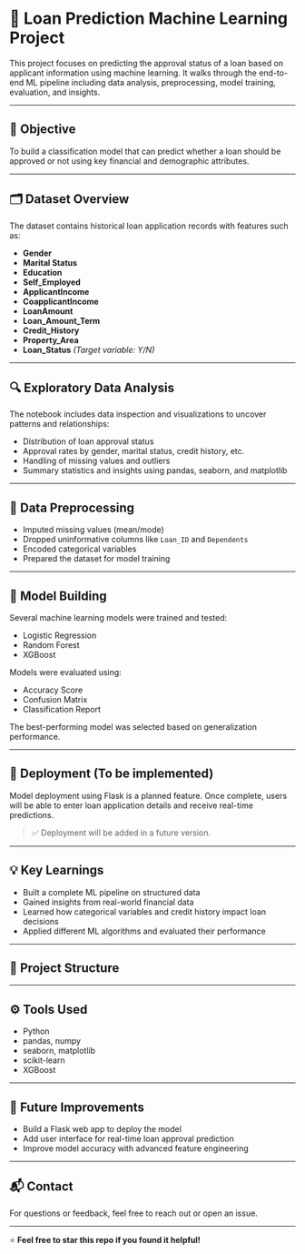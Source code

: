 # 🏦 Loan Prediction Machine Learning Project

This project focuses on predicting the approval status of a loan based on applicant information using machine learning. It walks through the end-to-end ML pipeline including data analysis, preprocessing, model training, evaluation, and insights.

---

## 📌 Objective

To build a classification model that can predict whether a loan should be approved or not using key financial and demographic attributes.

---

## 🗂 Dataset Overview

The dataset contains historical loan application records with features such as:

- **Gender**
- **Marital Status**
- **Education**
- **Self_Employed**
- **ApplicantIncome**
- **CoapplicantIncome**
- **LoanAmount**
- **Loan_Amount_Term**
- **Credit_History**
- **Property_Area**
- **Loan_Status** *(Target variable: Y/N)*

---

## 🔍 Exploratory Data Analysis

The notebook includes data inspection and visualizations to uncover patterns and relationships:

- Distribution of loan approval status
- Approval rates by gender, marital status, credit history, etc.
- Handling of missing values and outliers
- Summary statistics and insights using pandas, seaborn, and matplotlib

---

## 🧹 Data Preprocessing

- Imputed missing values (mean/mode)
- Dropped uninformative columns like `Loan_ID` and `Dependents`
- Encoded categorical variables
- Prepared the dataset for model training

---

## 🤖 Model Building

Several machine learning models were trained and tested:

- Logistic Regression
- Random Forest
- XGBoost

Models were evaluated using:
- Accuracy Score
- Confusion Matrix
- Classification Report

The best-performing model was selected based on generalization performance.

---

## 🚧 Deployment (To be implemented)

Model deployment using Flask is a planned feature. Once complete, users will be able to enter loan application details and receive real-time predictions.

> ✅ Deployment will be added in a future version.

---

## 💡 Key Learnings

- Built a complete ML pipeline on structured data
- Gained insights from real-world financial data
- Learned how categorical variables and credit history impact loan decisions
- Applied different ML algorithms and evaluated their performance

---

## 📁 Project Structure


---

## ⚙️ Tools Used

- Python
- pandas, numpy
- seaborn, matplotlib
- scikit-learn
- XGBoost

---

## 📌 Future Improvements

- Build a Flask web app to deploy the model
- Add user interface for real-time loan approval prediction
- Improve model accuracy with advanced feature engineering

---

## 📬 Contact

For questions or feedback, feel free to reach out or open an issue.

---

⭐ **Feel free to star this repo if you found it helpful!**
